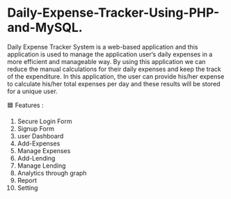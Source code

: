 # Daily-Expense-Tracker-Using-PHP-and-MySQL.

Daily Expense Tracker System is a web-based application and this application is used to manage the application user‘s daily expenses in a more efficient and manageable way. By using this application we can reduce the manual calculations for their daily expenses and keep the track of the expenditure. In this application, the user can provide his/her expense to calculate his/her total expenses per day and these results will be stored for a unique user.



🟦 Features :

 1) Secure Login Form 
 2) Signup Form
 3) user Dashboard
 4) Add-Expenses
 5) Manage Expenses
 6) Add-Lending
 7) Manage Lending
 8) Analytics through graph
 9) Report 
 10) Setting
